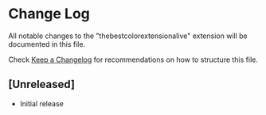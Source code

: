 # Change Log

All notable changes to the "thebestcolorextensionalive" extension will be documented in this file.

Check [Keep a Changelog](http://keepachangelog.com/) for recommendations on how to structure this file.

## [Unreleased]

- Initial release
